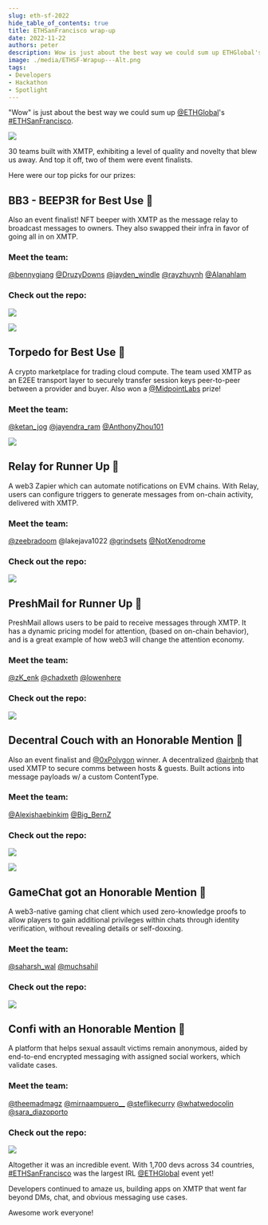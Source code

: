 ```yaml
---
slug: eth-sf-2022
hide_table_of_contents: true
title: ETHSanFrancisco wrap-up
date: 2022-11-22
authors: peter
description: Wow is just about the best way we could sum up ETHGlobal's ETHSanFrancisco.
image: ./media/ETHSF-Wrapup---Alt.png
tags:
- Developers
- Hackathon
- Spotlight
---
```


"Wow" is just about the best way we could sum up [@ETHGlobal](https://twitter.com/ETHGlobal)'s [#ETHSanFrancisco](https://twitter.com/hashtag/ETHSanFrancisco?src=hashtag_click).

![](./media/ETHSF-Wrapup---Alt.png)

<!--truncate-->

30 teams built with XMTP, exhibiting a level of quality and novelty that blew us away. And top it off, two of them were event finalists.

Here were our top picks for our prizes:


## BB3 - BEEP3R for Best Use 🥇

Also an event finalist! NFT beeper with XMTP as the message relay to broadcast messages to owners. They also swapped their infra in favor of going all in on XMTP.


### Meet the team:

[@bennygiang](https://twitter.com/BennyGiang) [@DruzyDowns](https://twitter.com/DruzyDowns) [@jayden_windle](https://twitter.com/jayden_windle) [@rayzhuynh](https://twitter.com/RayzHuynh) [@Alanahlam](https://twitter.com/alanahlam)


### Check out the repo:

[![](media/beep3r-repo-card.png)](https://github.com/FUTUREPRIMITIVEXYZ/bb3-beep3r)

![](media/FhS69XDUUAABfRF.jpeg)


## Torpedo for Best Use 🥇

A crypto marketplace for trading cloud compute. The team used XMTP as an E2EE transport layer to securely transfer session keys peer-to-peer between a provider and buyer. Also won a [@MidpointLabs](https://twitter.com/MidpointLabs) prize!


### Meet the team:

[@ketan_jog](https://twitter.com/ketan_jog) [@jayendra_ram](https://twitter.com/jayendra_ram) [@AnthonyZhou101](https://twitter.com/AnthonyZhou101)

![](media/FhS69z4VIAAkdbK.jpeg)


## Relay for Runner Up 🥈

A web3 Zapier which can automate notifications on EVM chains. With Relay, users can configure triggers to generate messages from on-chain activity, delivered with XMTP.


### Meet the team:

[@zeebradoom](https://twitter.com/zeebradoom) @lakejava1022 [@grindsets](https://twitter.com/grindsets) [@NotXenodrome](https://twitter.com/NotXenodrome)


### Check out the repo:

[![](media/relay-repo-card.png)](https://github.com/agxmbhir/relay)


## PreshMail for Runner Up 🥈

PreshMail allows users to be paid to receive messages through XMTP. It has a dynamic pricing model for attention, (based on on-chain behavior), and is a great example of how web3 will change the attention economy.


### Meet the team:

[@zK_enk](https://twitter.com/zK_enk) [@chadxeth](https://twitter.com/chadxeth) [@lowenhere](https://twitter.com/lowenhere)


### Check out the repo:

[![](media/preshmail-repo-card.png)](https://github.com/Omegachads)


## Decentral Couch with an Honorable Mention 🥉

Also an event finalist and [@0xPolygon](https://twitter.com/0xPolygon) winner. A decentralized [@airbnb](https://twitter.com/Airbnb) that used XMTP to secure comms between hosts & guests. Built actions into message payloads w/ a custom ContentType.  


### Meet the team:

[@Alexishaebinkim](https://twitter.com/Alexishaebinkim) [@Big_BernZ](https://twitter.com/Big_BernZ)


### Check out the repo:

[![](media/decentralcouch-repo-card.png)](https://github.com/jeffzwang/ethsf)

![](media/FhS6-fUUUAIJ-3O.jpeg)


## GameChat got an Honorable Mention 🥉

A web3-native gaming chat client which used zero-knowledge proofs to allow players to gain additional privileges within chats through identity verification, without revealing details or self-doxxing.


### Meet the team:

[@saharsh_wal](https://twitter.com/saharsh_wal) [@muchsahil](https://twitter.com/muchsahil)


### Check out the repo:

[![](media/gamechat-repo-card.png)](https://github.com/orgs/ethsfX22/repositories)


## Confi with an Honorable Mention 🥉

A platform that helps sexual assault victims remain anonymous, aided by end-to-end encrypted messaging with assigned social workers, which validate cases.


### Meet the team:

[@theemadmagz](https://twitter.com/theemadmagz) [@mirnaampuero__](https://twitter.com/mirnaampuero__) [@steflikecurry](https://twitter.com/StefLikeCurry) [@whatwedocolin](https://twitter.com/whatwedocolin) [@sara_diazoporto](https://twitter.com/sara_diazoporto)


### Check out the repo:

[![](media/confi-repo-card.png)](https://github.com/SaraGabriela/Confi)


Altogether it was an incredible event. With 1,700 devs across 34 countries, [#ETHSanFrancisco](https://twitter.com/hashtag/ETHSanFrancisco?src=hashtag_click) was the largest IRL [@ETHGlobal](https://twitter.com/ETHGlobal) event yet!

Developers continued to amaze us, building apps on XMTP that went far beyond DMs, chat, and obvious messaging use cases.

Awesome work everyone!
